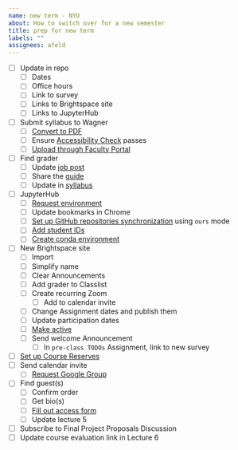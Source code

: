 ```yaml
---
name: new term - NYU
about: How to switch over for a new semester
title: prep for new term
labels: ""
assignees: afeld
---
```


- [ ] Update in repo
  - [ ] Dates
  - [ ] Office hours
  - [ ] Link to survey
  - [ ] Links to Brightspace site
  - [ ] Links to JupyterHub
- [ ] Submit syllabus to Wagner
  - [ ] [Convert to PDF](https://md2pdf.netlify.com/)
  - [ ] Ensure [Accessibility Check](https://www.adobe.com/accessibility/products/acrobat/using-acrobat-pro-accessibility-checker.html) passes
  - [ ] [Upload through Faculty Portal](https://wagner.nyu.edu/node/add/syllabus)
- [ ] Find grader
  - [ ] Update [job post](https://docs.google.com/document/d/1dX2MDc5Fhby8GyeKLF4rrI0RZrJAmF1LHGV2SdFIkAE/edit)
  - [ ] Share the [guide](https://python-public-policy.afeld.me/en/nyu/assistant_guide.html)
  - [ ] Update in [syllabus](https://python-public-policy.afeld.me/en/nyu/syllabus.html#instructor-information)
- [ ] JupyterHub
  - [ ] [Request environment](https://sites.google.com/nyu.edu/nyu-hpc/training-support/resources-for-classes/jupyterhub/jupyterhub-intake-form)
  - [ ] Update bookmarks in Chrome
  - [ ] [Set up GitHub repositories synchronization](https://settings-spring.rcnyu.org/) using `ours` mode
  - [ ] [Add student IDs](https://settings-spring.rcnyu.org/)
  - [ ] [Create conda environment](https://python-public-policy.afeld.me/en/nyu/resources.html#matching-the-class-environment)
- [ ] New Brightspace site
  - [ ] Import
  - [ ] Simplify name
  - [ ] Clear Announcements
  - [ ] Add grader to Classlist
  - [ ] Create recurring Zoom
    - [ ] Add to calendar invite
  - [ ] Change Assignment dates and publish them
  - [ ] Update participation dates
  - [ ] [Make active](https://www.nyu.edu/servicelink/KB0018486)
  - [ ] Send welcome Announcement
    - [ ] In `pre-class TODOs` Assignment, link to new survey
- [ ] [Set up Course Reserves](https://ares.library.nyu.edu/aresauth/ares.dll)
- [ ] Send calendar invite
  - [ ] [Request Google Group](https://nyu.service-now.com/sp?id=kb_article&sysparm_article=KB0018953&sys_kb_id=23e5e5a9dbbaa410492a6d8d13961947&spa=1)
- [ ] Find guest(s)
  - [ ] Confirm order
  - [ ] Get bio(s)
  - [ ] [Fill out access form](https://www.nyu.edu/life/safety-health-wellness/coronavirus-information/campus-visitors.html#sponsoring-visitors)
  - [ ] Update lecture 5
- [ ] Subscribe to Final Project Proposals Discussion
- [ ] Update course evaluation link in Lecture 6
